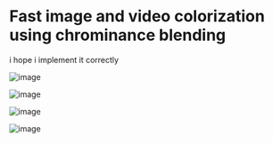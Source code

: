 # Fast image and video colorization using chrominance blending 
i hope i implement it correctly 

![image](https://github.com/ga544523/de/blob/main/result/vegresult.PNG?raw=true)


![image](https://github.com/ga544523/de/blob/main/result/result%20same%20as%20paper.PNG?raw=true)


![image](https://github.com/ga544523/de/blob/main/result/result%20different%20with%20%20paper.PNG?raw=true)



![image](https://github.com/ga544523/de/blob/main/result/result%20build.PNG?raw=true)

